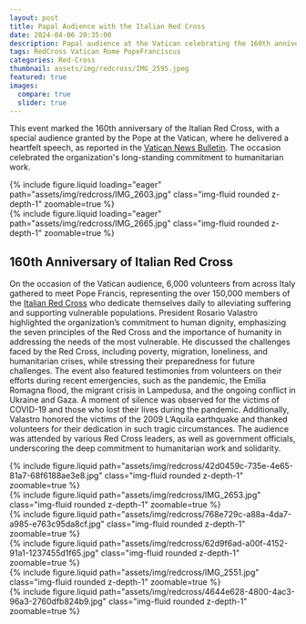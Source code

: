 ```yaml
---
layout: post
title: Papal Audience with the Italian Red Cross
date: 2024-04-06 20:35:00
description: Papal audience at the Vatican celebrating the 160th anniversary of the Italian Red Cross.
tags: RedCross Vatican Rome PopeFranciscus
categories: Red-Cross
thumbnail: assets/img/redcross/IMG_2595.jpeg
featured: true
images:
  compare: true
  slider: true
---
```


This event marked the 160th anniversary of the Italian Red Cross, with a special audience granted by the Pope at the Vatican, where he delivered a heartfelt speech, as reported in the [Vatican News Bulletin](https://press.vatican.va/content/salastampa/it/bollettino/pubblico/2024/04/06/0281/00593.html). The occasion celebrated the organization's long-standing commitment to humanitarian work.

<div class="row mt-3">
    <div class="col-sm mt-3 mt-md-0">
        {% include figure.liquid loading="eager" path="assets/img/redcross/IMG_2603.jpg" class="img-fluid rounded z-depth-1" zoomable=true %}
    </div>
    <div class="col-sm mt-3 mt-md-0">
        {% include figure.liquid loading="eager" path="assets/img/redcross/IMG_2665.jpg" class="img-fluid rounded z-depth-1" zoomable=true %}
    </div>
</div>

## 160th Anniversary of Italian Red Cross

On the occasion of the Vatican audience, 6,000 volunteers from across Italy gathered to meet Pope Francis, representing the over 150,000 members of the [Italian Red Cross](https://cri.it/2024/04/06/croce-rossa-da-papa-francesco-con-6-mila-volontari-valastro-la-nostra-e-unumanita-diffusa-a-favore-delle-persone-vulnerabili/) who dedicate themselves daily to alleviating suffering and supporting vulnerable populations. President Rosario Valastro highlighted the organization’s commitment to human dignity, emphasizing the seven principles of the Red Cross and the importance of humanity in addressing the needs of the most vulnerable. He discussed the challenges faced by the Red Cross, including poverty, migration, loneliness, and humanitarian crises, while stressing their preparedness for future challenges. The event also featured testimonies from volunteers on their efforts during recent emergencies, such as the pandemic, the Emilia Romagna flood, the migrant crisis in Lampedusa, and the ongoing conflict in Ukraine and Gaza. A moment of silence was observed for the victims of COVID-19 and those who lost their lives during the pandemic. Additionally, Valastro honored the victims of the 2009 L’Aquila earthquake and thanked volunteers for their dedication in such tragic circumstances. The audience was attended by various Red Cross leaders, as well as government officials, underscoring the deep commitment to humanitarian work and solidarity.

<div class="row mt-3">
    <div class="col-sm mt-3 mt-md-0">
        {% include figure.liquid path="assets/img/redcross/42d0459c-735e-4e65-81a7-68f6188ae3e8.jpg" class="img-fluid rounded z-depth-1" zoomable=true %}
    </div>
    <div class="col-sm mt-3 mt-md-0">
        {% include figure.liquid path="assets/img/redcross/IMG_2653.jpg" class="img-fluid rounded z-depth-1" zoomable=true %}
    </div>
    <div class="col-sm mt-3 mt-md-0">
        {% include figure.liquid path="assets/img/redcross/768e729c-a88a-4da7-a985-e763c95da8cf.jpg" class="img-fluid rounded z-depth-1" zoomable=true %}
    </div>
</div>

<div class="row mt-3">
    <div class="col-sm mt-3 mt-md-0">
        {% include figure.liquid path="assets/img/redcross/62d9f6ad-a00f-4152-91a1-1237455d1f65.jpg" class="img-fluid rounded z-depth-1" zoomable=true %}
    </div>
    <div class="col-sm mt-3 mt-md-0">
        {% include figure.liquid path="assets/img/redcross/IMG_2551.jpg" class="img-fluid rounded z-depth-1" zoomable=true %}
    </div>
    <div class="col-sm mt-3 mt-md-0">
        {% include figure.liquid path="assets/img/redcross/4644e628-4800-4ac3-96a3-2760dfb824b9.jpg" class="img-fluid rounded z-depth-1" zoomable=true %}
    </div>
</div>



